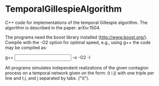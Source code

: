 # TemporalGillespieAlgorithm
C++ code for implementations of the temporal Gillespie algorithm. The algorithm is described in the paper: arXiv:1504.

The programs need the boost library installed (http://www.boost.org/). 
Compile with the -O2 option for optimal speed, e.g., using g++ the code may be compiled as:

g++ <input name> -o <output name> -O2 -I<path of boost>

All programs simulates independent realizations of the given contagion process on a temporal network given on the form: (t i j) with one triple per line and t,i, and j separated by tabs. ("\t"). 



